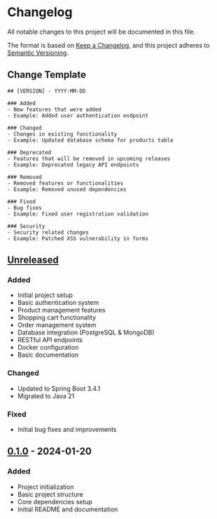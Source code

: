 # Changelog

All notable changes to this project will be documented in this file.

The format is based on [Keep a Changelog](https://keepachangelog.com/en/1.0.0/),
and this project adheres to [Semantic Versioning](https://semver.org/spec/v2.0.0.html).

## Change Template
```
## [VERSION] - YYYY-MM-DD

### Added
- New features that were added
- Example: Added user authentication endpoint

### Changed
- Changes in existing functionality
- Example: Updated database schema for products table

### Deprecated
- Features that will be removed in upcoming releases
- Example: Deprecated legacy API endpoints

### Removed
- Removed features or functionalities
- Example: Removed unused dependencies

### Fixed
- Bug fixes
- Example: Fixed user registration validation

### Security
- Security related changes
- Example: Patched XSS vulnerability in forms
```

## [Unreleased]

### Added
- Initial project setup
- Basic authentication system
- Product management features
- Shopping cart functionality
- Order management system
- Database integration (PostgreSQL & MongoDB)
- RESTful API endpoints
- Docker configuration
- Basic documentation

### Changed
- Updated to Spring Boot 3.4.1
- Migrated to Java 21

### Fixed
- Initial bug fixes and improvements

## [0.1.0] - 2024-01-20

### Added
- Project initialization
- Basic project structure
- Core dependencies setup
- Initial README and documentation

[Unreleased]: https://github.com/yourusername/not-uzum/compare/v0.1.0...HEAD
[0.1.0]: https://github.com/yourusername/not-uzum/releases/tag/v0.1.0
